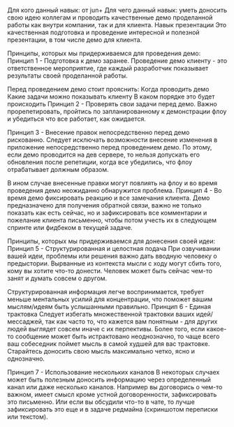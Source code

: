 


Для кого данный навык: от jun+ Для чего данный навык: уметь доносить свою идею коллегам и проводить качественные демо проделанной работы как внутри компании, так и для клиента. Навык презентации Это качественная подготовка и проведение интересной и полезной презентации, в том числе демо для клиента.

Принципы, которых мы придерживаемся для проведения демо: Принцип 1 - Подготовка к демо заранее. Проведение демо клиенту - это ответственное мероприятие, где каждый разработчик показывает результаты своей проделанной работы.

Перед проведением демо стоит прояснить: Когда проводить демо Какие задачи можно показывать клиенту В каком порядке это будет происходить Принцип 2 - Проверять свои задачи перед демо. Важно прорепетировать, пройтись по запланированному к демонстрации флоу и убедиться что все работает, как ожидается.

Принцип 3 - Внесение правок непосредственно перед демо рискованно. Следует исключать возможности внесение изменения в приложение непосредственно перед проведением демо. По этому, если демо проводится на дев сервере, то нельзя допускать его обновления после репетиции, когда все убедились, что флоу отрабатывает должным образом.

В ином случае внесенные правки могут повлиять на флоу и во время проведения демо неожиданно обнаружится проблема. Принцип 4 - Во время демо фиксировать реакцию и все замечания клиента. Демо предназначено для получения обратной связи, важно не только показать как есть сейчас, но и зафиксировать все комментарии и пожелание клиента письменно, чтобы потом учесть их в следующем спринте или фидбеком в текущей задаче.

Принципы, которых мы придерживаемся для донесения своей идеи: Принцип 5  - Структурированная и целостная подача При озвучивании вашей идеи, проблемы или решения важно дать вводную человеку о предыстории. Вырванные из контекста мысли с ходу могут сбить того, кому вы хотите что-то донести. Человек может быть сейчас чем-то занят и думать совсем о другом.

Структурированная информация легче воспринимается, требует меньше ментальных усилий для концентрации, что поможет вашим мыслям/идеям быть услышанными правильно. Принцип 6 - Единая трактовка Следует избегать множественной трактовки ваших идей/мессаджей, так как часто то, что кажется вам понятным - для других людей выглядет совсем иначе с их перпективы. Более того, если какое-то сообщение может быть истрактовано неоднозначно, то чаще всего ваш собеседник поймет мысль в самой худшей для вас трактовке. Старайтесь доносить свою мысль максимально четко, ясно и однозначно.

Принцип 7 - Использование нескольких каналов В некоторых случаех может быть полезным доносить информацию через определенный канал или даже несколько каналов. Например вы договорись о чем-то важном, имеет смысл кроме устной договоренности, зафиксировать это письменно. Или если вы обсудили что-то в чате, то лучше зафиксировать это еще и в задаче редмайна (скриншотом переписки или текстом).

